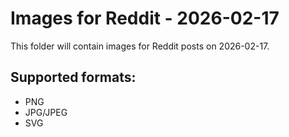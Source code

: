# Images for Reddit - 2026-02-17

This folder will contain images for Reddit posts on 2026-02-17.

## Supported formats:
- PNG
- JPG/JPEG
- SVG

